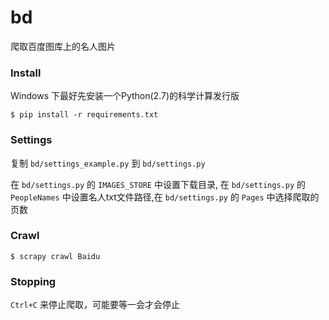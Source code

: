 bd
===

爬取百度图库上的名人图片

### Install

Windows 下最好先安装一个Python(2.7)的科学计算发行版

`$ pip install -r requirements.txt`

### Settings

复制 `bd/settings_example.py` 到 `bd/settings.py`

在 `bd/settings.py` 的 `IMAGES_STORE` 中设置下载目录, 在 `bd/settings.py` 的 `PeopleNames` 中设置名人txt文件路径,在 `bd/settings.py` 的 `Pages` 中选择爬取的页数

### Crawl

`$ scrapy crawl Baidu`

### Stopping

`Ctrl+C` 来停止爬取，可能要等一会才会停止